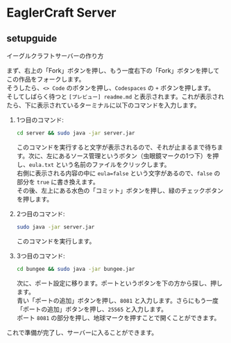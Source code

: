 # EaglerCraft Server

## setupguide

イーグルクラフトサーバーの作り方

まず、右上の「Fork」ボタンを押し、もう一度右下の「Fork」ボタンを押してこの作品をフォークします。  
そうしたら、`<> Code` のボタンを押し、`Codespaces` の `+` ボタンを押します。  
そしてしばらく待つと `[プレビュー] readme.md` と表示されます。これが表示されたら、下に表示されているターミナルに以下のコマンドを入力します。

1. 1つ目のコマンド:
    ```bash
    cd server && sudo java -jar server.jar
    ```
    このコマンドを実行すると文字が表示されるので、それが止まるまで待ちます。次に、左にあるソース管理というボタン（虫眼鏡マークの1つ下）を押し、`eula.txt` という名前のファイルをクリックします。  
    右側に表示される内容の中に `eula=false` という文字があるので、`false` の部分を `true` に書き換えます。  
    その後、左上にある水色の「コミット」ボタンを押し、緑のチェックボタンを押します。

2. 2つ目のコマンド:
    ```bash
    sudo java -jar server.jar
    ```
    このコマンドを実行します。

3. 3つ目のコマンド:
    ```bash
    cd bungee && sudo java -jar bungee.jar
    ```

    次に、ポート設定に移ります。ポートというボタンを下の方から探し、押します。  
    青い「ポートの追加」ボタンを押し、`8081` と入力します。さらにもう一度「ポートの追加」ボタンを押し、`25565` と入力します。  
    ポート `8081` の部分を押し、地球マークを押すことで開くことができます。

これで準備が完了し、サーバーに入ることができます。

